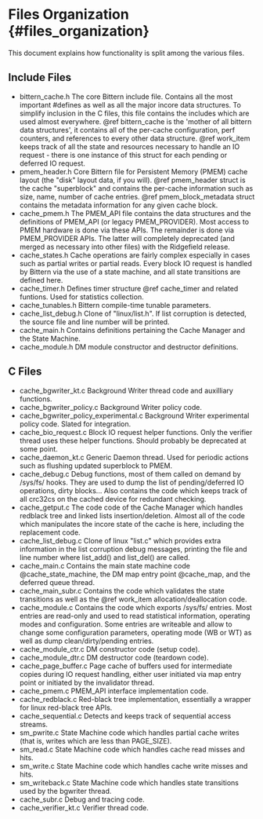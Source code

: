 # Files Organization {#files_organization}

This document explains how functionality is split among the various files.

Include Files
-------------
* bittern_cache.h
  The core Bittern include file.
  Contains all the most important #defines as well as all the major incore
  data structures.
  To simplify inclusion in the C files, this file contains the includes
  which are used almost everywhere.
  @ref bittern_cache is the 'mother of all bittern data structures',
  it contains all of the per-cache configuration, perf counters, and
  references to every other data structure.
  @ref work_item keeps track of all the state and resources necessary
  to handle an IO request - there is one instance of this struct for
  each pending or deferred IO request.
* pmem_header.h
  Core Bittern file for Persistent Memory (PMEM) cache layout
  (the "disk" layout data, if you will).
  @ref pmem_header struct is the cache "superblock" and contains
  the per-cache information such as size, name, number of cache entries.
  @ref pmem_block_metadata struct contains the metadata
  information for any given cache block.
* cache_pmem.h
  The PMEM_API file contains the data structures and the definitions of
  PMEM_API (or legacy PMEM_PROVIDER). Most access to PMEM hardware is done
  via these APIs. The remainder is done via PMEM_PROVIDER APIs.
  The latter will completely deprecated (and merged as necessary into
  other files) with the Ridgefield release.
* cache_states.h
  Cache operations are fairly complex especially in cases such as partial
  writes or partial reads. Every block IO request is handled by Bittern
  via the use of a state machine, and all state transitions are defined here.
* cache_timer.h
  Defines timer structure @ref cache_timer and related funtions.
  Used for statistics collection.
* cache_tunables.h
  Bittern compile-time tunable parameters.
* cache_list_debug.h
  Clone of "linux/list.h". If list corruption is detected, the source file and
  line number will be printed.
* cache_main.h
  Contains definitions pertaining the Cache Manager and the State Machine.
* cache_module.h
  DM module constructor and destructor definitions.

C Files
-------

* cache_bgwriter_kt.c
  Background Writer thread code and auxilliary functions.
* cache_bgwriter_policy.c
  Background Writer policy code.
* cache_bgwriter_policy_experimental.c
  Background Writer experimental policy code. Slated for integration.
* cache_bio_request.c
  Block IO request helper functions.
  Only the verifier thread uses these helper functions.
  Should probably be deprecated at some point.
* cache_daemon_kt.c
  Generic Daemon thread.
  Used for periodic actions such as flushing updated superblock to PMEM.
* cache_debug.c
  Debug functions, most of them called on demand by /sys/fs/ hooks.
  They are used to dump the list of pending/deferred IO operations,
  dirty blocks... Also contains the code which keeps track of all crc32cs
  on the cached device for redundant checking.
* cache_getput.c
  The code code of the Cache Manager which handles redblack tree and
  linked lists insertion/deletion.
  Almost all of the code which manipulates the incore state of the cache
  is here, including the replacement code.
* cache_list_debug.c
  Clone of linux "list.c" which provides extra information in the list
  corruption debug messages, printing the file and line number where
  list_add() and list_del() are called.
* cache_main.c
  Contains the main state machine code @cache_state_machine,
  the DM map entry point @cache_map, and the deferred queue thread.
* cache_main_subr.c
  Contains the code which validates the state transitions as well as
  the @ref work_item allocation/deallocation code.
* cache_module.c
  Contains the code which exports /sys/fs/ entries.
  Most entries are read-only and used to read statistical information,
  operating modes and configuration.
  Some entries are writeable and allow to change some configuration parameters,
  operating mode (WB or WT) as well as dump clean/dirty/pending entries.
* cache_module_ctr.c
  DM constructor code (setup code).
* cache_module_dtr.c
  DM destructor code (teardown code).
* cache_page_buffer.c
  Page cache of buffers used for intermediate copies during IO request handling,
  either user initiated via map entry point or
  initiated by the invalidator thread.
* cache_pmem.c
  PMEM_API interface implementation code.
* cache_redblack.c
  Red-black tree implementation,
  essentially a wrapper for linux red-black tree APIs.
* cache_sequential.c
  Detects and keeps track of sequential access streams.
* sm_pwrite.c
  State Machine code which handles partial cache writes
  (that is, writes which are less than PAGE_SIZE).
* sm_read.c
  State Machine code which handles cache read misses and hits.
* sm_write.c
  State Machine code which handles cache write misses and hits.
* sm_writeback.c
  State Machine code which handles state transitions
  used by the bgwriter thread.
* cache_subr.c
  Debug and tracing code.
* cache_verifier_kt.c
  Verifier thread code.
